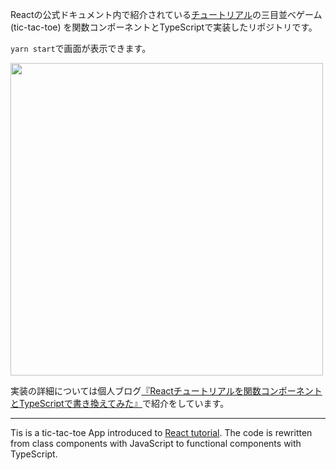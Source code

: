 Reactの公式ドキュメント内で紹介されている[チュートリアル](https://ja.reactjs.org/tutorial/tutorial.html)の三目並べゲーム (tic-tac-toe) を関数コンポーネントとTypeScriptで実装したリポジトリです。

`yarn start`で画面が表示できます。

<kbd><img width="500"  src="https://user-images.githubusercontent.com/3121046/112155480-afbe5900-8c28-11eb-98a1-227465462024.png"></kbd>

実装の詳細については個人ブログ[『Reactチュートリアルを関数コンポーネントとTypeScriptで書き換えてみた』](https://nishinatoshiharu.com/ts-functional-react-tutorial/)で紹介をしています。

---
Tis is a tic-tac-toe App introduced to [React tutorial](https://ja.reactjs.org/tutorial/tutorial.html).
The code is rewritten from class components with JavaScript to functional components with TypeScript.
